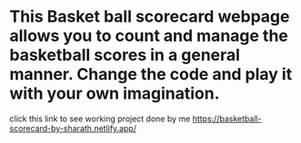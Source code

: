 # This Basket ball scorecard webpage allows you to count and manage the basketball scores in a general manner. Change the code and play it with your own imagination.
click this link to see working project done by me https://basketball-scorecard-by-sharath.netlify.app/ 

